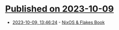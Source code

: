 # [Published on 2023-10-09](index.md)

* [2023-10-09, 13:46:24](https://lobste.rs/s/4vpiue/nixos_flakes_book) - [NixOS & Flakes Book](https://nixos-and-flakes.thiscute.world)
